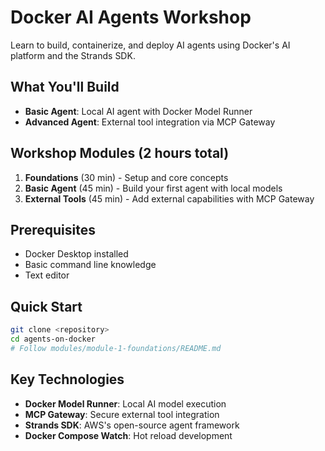# Docker AI Agents Workshop

Learn to build, containerize, and deploy AI agents using Docker's AI platform and the Strands SDK.

## What You'll Build

- **Basic Agent**: Local AI agent with Docker Model Runner
- **Advanced Agent**: External tool integration via MCP Gateway

## Workshop Modules (2 hours total)

1. **Foundations** (30 min) - Setup and core concepts
2. **Basic Agent** (45 min) - Build your first agent with local models  
3. **External Tools** (45 min) - Add external capabilities with MCP Gateway

## Prerequisites

- Docker Desktop installed
- Basic command line knowledge
- Text editor

## Quick Start

```bash
git clone <repository>
cd agents-on-docker
# Follow modules/module-1-foundations/README.md
```

## Key Technologies

- **Docker Model Runner**: Local AI model execution
- **MCP Gateway**: Secure external tool integration  
- **Strands SDK**: AWS's open-source agent framework
- **Docker Compose Watch**: Hot reload development